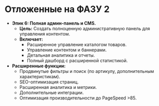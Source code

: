 # **Отложенные на ФАЗУ 2**

* **Эпик 6: Полная админ-панель и CMS.**  
  * **Цель:** Создать полноценную административную панель для управления контентом.  
  * **Включает:**  
    * Расширенное управление каталогом товаров.  
    * Управление контентом и баннерами.  
    * Детальная аналитика и отчеты.  
    * Полный дашборд с расширенной статистикой.  
* **Расширенные функции:**  
  * Продвинутые фильтры и поиск (по артикулу, дополнительным характеристикам).  
  * SEO-оптимизация страниц.  
  * Расширенная аналитика и метрики.  
  * Дополнительные интеграции.  
  * Оптимизация производительности до PageSpeed >85.  

